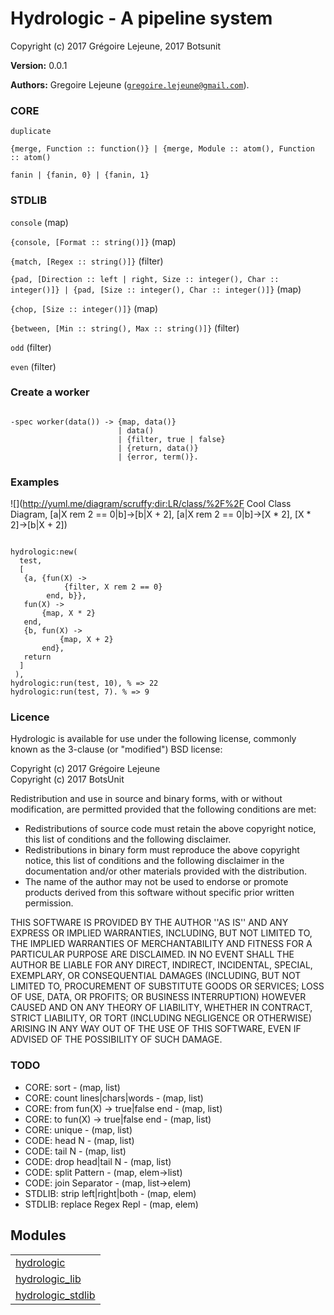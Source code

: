 

# Hydrologic - A pipeline system #

Copyright (c) 2017 Grégoire Lejeune, 2017 Botsunit

__Version:__ 0.0.1

__Authors:__ Gregoire Lejeune ([`gregoire.lejeune@gmail.com`](mailto:gregoire.lejeune@gmail.com)).


### CORE ###

`duplicate`

`{merge, Function :: function()} | {merge, Module :: atom(), Function :: atom()`

`fanin | {fanin, 0} | {fanin, 1}`


### STDLIB ###

`console` (map)

`{console, [Format :: string()]}` (map)

`{match, [Regex :: string()]}` (filter)

`{pad, [Direction :: left | right, Size :: integer(), Char :: integer()]} | {pad, [Size :: integer(), Char :: integer()]}` (map)

`{chop, [Size :: integer()]}` (map)

`{between, [Min :: string(), Max :: string()]}` (filter)

`odd` (filter)

`even` (filter)


### Create a worker ###

```

-spec worker(data()) -> {map, data()}
                        | data()
                        | {filter, true | false}
                        | {return, data()}
                        | {error, term()}.

```


### Examples ###

![](http://yuml.me/diagram/scruffy;dir:LR/class/%2F%2F Cool Class Diagram, [a|X rem 2 == 0|b]->[b|X + 2], [a|X rem 2 == 0|b]->[X * 2], [X * 2]->[b|X + 2])

```

hydrologic:new(
  test,
  [
   {a, {fun(X) ->
            {filter, X rem 2 == 0}
        end, b}},
   fun(X) ->
       {map, X * 2}
   end,
   {b, fun(X) ->
           {map, X + 2}
       end},
   return
  ]
 ),
hydrologic:run(test, 10), % => 22
hydrologic:run(test, 7). % => 9

```


### Licence ###

Hydrologic is available for use under the following license, commonly known as the 3-clause (or "modified") BSD license:

Copyright (c) 2017 Grégoire Lejeune<br />
Copyright (c) 2017 BotsUnit<br />

Redistribution and use in source and binary forms, with or without modification, are permitted provided that the following conditions are met:

* Redistributions of source code must retain the above copyright notice, this list of conditions and the following disclaimer.
* Redistributions in binary form must reproduce the above copyright notice, this list of conditions and the following disclaimer in the documentation and/or other materials provided with the distribution.
* The name of the author may not be used to endorse or promote products derived from this software without specific prior written permission.



THIS SOFTWARE IS PROVIDED BY THE AUTHOR ''AS IS'' AND ANY EXPRESS OR IMPLIED WARRANTIES, INCLUDING, BUT NOT LIMITED TO, THE IMPLIED WARRANTIES OF MERCHANTABILITY AND FITNESS FOR A PARTICULAR PURPOSE ARE DISCLAIMED. IN NO EVENT SHALL THE AUTHOR BE LIABLE FOR ANY DIRECT, INDIRECT, INCIDENTAL, SPECIAL, EXEMPLARY, OR CONSEQUENTIAL DAMAGES (INCLUDING, BUT NOT LIMITED TO, PROCUREMENT OF SUBSTITUTE GOODS OR SERVICES; LOSS OF USE, DATA, OR PROFITS; OR BUSINESS INTERRUPTION) HOWEVER CAUSED AND ON ANY THEORY OF LIABILITY, WHETHER IN CONTRACT, STRICT LIABILITY, OR TORT (INCLUDING NEGLIGENCE OR OTHERWISE) ARISING IN ANY WAY OUT OF THE USE OF THIS SOFTWARE, EVEN IF ADVISED OF THE POSSIBILITY OF SUCH DAMAGE.


### TODO ###
* CORE: sort - (map, list)
* CORE: count lines|chars|words - (map, list)
* CORE: from fun(X) -> true|false end - (map, list)
* CORE: to fun(X) -> true|false end - (map, list)
* CORE: unique - (map, list)
* CODE: head N - (map, list)
* CODE: tail N - (map, list)
* CODE: drop head|tail N - (map, list)
* CODE: split Pattern - (map, elem->list)
* CODE: join Separator - (map, list->elem)
* STDLIB: strip left|right|both - (map, elem)
* STDLIB: replace Regex Repl - (map, elem)


## Modules ##


<table width="100%" border="0" summary="list of modules">
<tr><td><a href="https://github.com/botsunit/hydrologic/blob/reduce/doc/hydrologic.md" class="module">hydrologic</a></td></tr>
<tr><td><a href="https://github.com/botsunit/hydrologic/blob/reduce/doc/hydrologic_lib.md" class="module">hydrologic_lib</a></td></tr>
<tr><td><a href="https://github.com/botsunit/hydrologic/blob/reduce/doc/hydrologic_stdlib.md" class="module">hydrologic_stdlib</a></td></tr></table>

